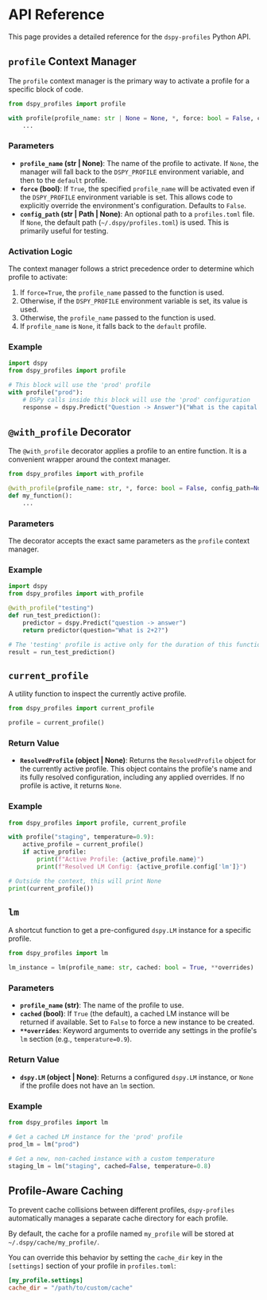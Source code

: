 # API Reference

This page provides a detailed reference for the `dspy-profiles` Python API.

## `profile` Context Manager

The `profile` context manager is the primary way to activate a profile for a specific block of code.

```python
from dspy_profiles import profile

with profile(profile_name: str | None = None, *, force: bool = False, config_path=None):
    ...
```

### Parameters

-   **`profile_name` (str | None)**: The name of the profile to activate. If `None`, the manager will fall back to the `DSPY_PROFILE` environment variable, and then to the `default` profile.
-   **`force` (bool)**: If `True`, the specified `profile_name` will be activated even if the `DSPY_PROFILE` environment variable is set. This allows code to explicitly override the environment's configuration. Defaults to `False`.
-   **`config_path` (str | Path | None)**: An optional path to a `profiles.toml` file. If `None`, the default path (`~/.dspy/profiles.toml`) is used. This is primarily useful for testing.

### Activation Logic

The context manager follows a strict precedence order to determine which profile to activate:
1.  If `force=True`, the `profile_name` passed to the function is used.
2.  Otherwise, if the `DSPY_PROFILE` environment variable is set, its value is used.
3.  Otherwise, the `profile_name` passed to the function is used.
4.  If `profile_name` is `None`, it falls back to the `default` profile.

### Example

```python
import dspy
from dspy_profiles import profile

# This block will use the 'prod' profile
with profile("prod"):
    # DSPy calls inside this block will use the 'prod' configuration
    response = dspy.Predict("Question -> Answer")("What is the capital of France?")
```

## `@with_profile` Decorator

The `@with_profile` decorator applies a profile to an entire function. It is a convenient wrapper around the context manager.

```python
from dspy_profiles import with_profile

@with_profile(profile_name: str, *, force: bool = False, config_path=None)
def my_function():
    ...
```

### Parameters

The decorator accepts the exact same parameters as the `profile` context manager.

### Example

```python
import dspy
from dspy_profiles import with_profile

@with_profile("testing")
def run_test_prediction():
    predictor = dspy.Predict("question -> answer")
    return predictor(question="What is 2+2?")

# The 'testing' profile is active only for the duration of this function call
result = run_test_prediction()
```


## `current_profile`

A utility function to inspect the currently active profile.

```python
from dspy_profiles import current_profile

profile = current_profile()
```

### Return Value

-   **`ResolvedProfile` (object | None)**: Returns the `ResolvedProfile` object for the currently active profile. This object contains the profile's name and its fully resolved configuration, including any applied overrides. If no profile is active, it returns `None`.

### Example

```python
from dspy_profiles import profile, current_profile

with profile("staging", temperature=0.9):
    active_profile = current_profile()
    if active_profile:
        print(f"Active Profile: {active_profile.name}")
        print(f"Resolved LM Config: {active_profile.config['lm']}")

# Outside the context, this will print None
print(current_profile())
```


## `lm`

A shortcut function to get a pre-configured `dspy.LM` instance for a specific profile.

```python
from dspy_profiles import lm

lm_instance = lm(profile_name: str, cached: bool = True, **overrides)
```

### Parameters

-   **`profile_name` (str)**: The name of the profile to use.
-   **`cached` (bool)**: If `True` (the default), a cached LM instance will be returned if available. Set to `False` to force a new instance to be created.
-   **`**overrides`**: Keyword arguments to override any settings in the profile's `lm` section (e.g., `temperature=0.9`).

### Return Value

-   **`dspy.LM` (object | None)**: Returns a configured `dspy.LM` instance, or `None` if the profile does not have an `lm` section.

### Example

```python
from dspy_profiles import lm

# Get a cached LM instance for the 'prod' profile
prod_lm = lm("prod")

# Get a new, non-cached instance with a custom temperature
staging_lm = lm("staging", cached=False, temperature=0.8)
```


## Profile-Aware Caching

To prevent cache collisions between different profiles, `dspy-profiles` automatically manages a separate cache directory for each profile.

By default, the cache for a profile named `my_profile` will be stored at `~/.dspy/cache/my_profile/`.

You can override this behavior by setting the `cache_dir` key in the `[settings]` section of your profile in `profiles.toml`:

```toml
[my_profile.settings]
cache_dir = "/path/to/custom/cache"
```

